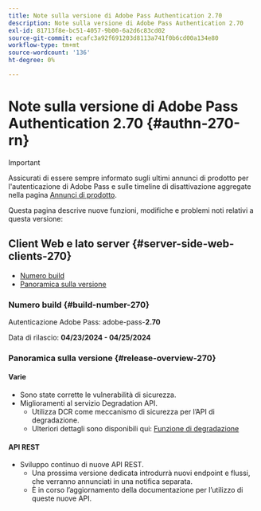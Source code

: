 ```yaml
---
title: Note sulla versione di Adobe Pass Authentication 2.70
description: Note sulla versione di Adobe Pass Authentication 2.70
exl-id: 81713f8e-bc51-4057-9b00-6a2d6c83cd02
source-git-commit: ecafc3a92f691203d8113a741f0b6cd00a134e80
workflow-type: tm+mt
source-wordcount: '136'
ht-degree: 0%

---
```


# Note sulla versione di Adobe Pass Authentication 2.70 {#authn-270-rn}

>[!IMPORTANT]
>
> Assicurati di essere sempre informato sugli ultimi annunci di prodotto per l&#39;autenticazione di Adobe Pass e sulle timeline di disattivazione aggregate nella pagina [Annunci di prodotto](/help/authentication/product-announcements.md).

Questa pagina descrive nuove funzioni, modifiche e problemi noti relativi a questa versione:

## Client Web e lato server {#server-side-web-clients-270}

* [Numero build](#build-number-270)
* [Panoramica sulla versione](#release-overview-270)

### Numero build {#build-number-270}

Autenticazione Adobe Pass: adobe-pass-**2.70**

Data di rilascio: **04/23/2024 - 04/25/2024**

### Panoramica sulla versione {#release-overview-270}

#### Varie

* Sono state corrette le vulnerabilità di sicurezza.
* Miglioramenti al servizio Degradation API.
   * Utilizza DCR come meccanismo di sicurezza per l’API di degradazione.
   * Ulteriori dettagli sono disponibili qui: [Funzione di degradazione](../integration-guide-programmers/features-premium/degraded-access/degradation-feature.md)

#### API REST

* Sviluppo continuo di nuove API REST.
   * Una prossima versione dedicata introdurrà nuovi endpoint e flussi, che verranno annunciati in una notifica separata.
   * È in corso l’aggiornamento della documentazione per l’utilizzo di queste nuove API.
